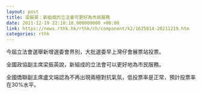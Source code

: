```yaml
---
layout: post
title: 梁振英：新組成的立法會可更好為市民服務
date: 2021-12-19 22:18:18.000000000 +08:00
link: https://news.rthk.hk/rthk/ch/component/k2/1625014-20211219.htm
categories: rthk
---
```


今屆立法會選舉新增選委會界別，大批選委早上灣仔會展票站投票。

全國政協副主席梁振英說，新組成的立法會可以更好地為市民服務。

全國僑聯副主席盧文端認為不再出現兩極對抗氣氛，低投票率是正常，預計投票率在30%水平。
